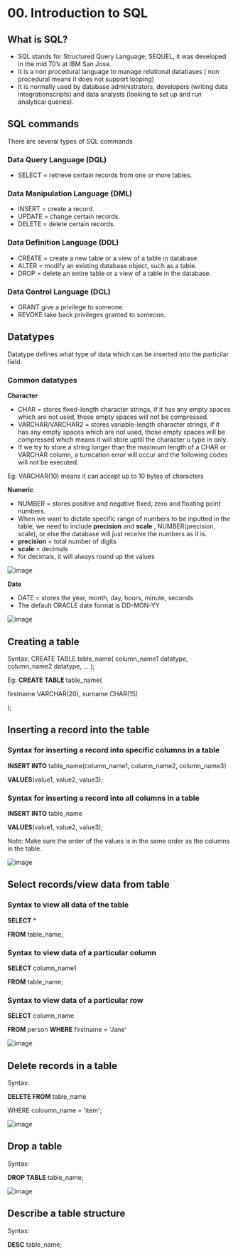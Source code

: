 # 00. Introduction to SQL

## What is SQL?
- SQL stands for Structured Query Language; SEQUEL, it was developed in the mid 70’s at IBM San Jose.
- It is a non procedural language to manage relational databases ( non procedural means it does not support looping)
- It is normally used by database administrators, developers (writing data integrationscripts) and data analysts (looking to set up and run analytical queries).

## SQL commands
There are several types of SQL commands

### Data Query Language (DQL)
- SELECT = retrieve certain records from one or more tables.

### Data Manipulation Language (DML)
- INSERT = create a record.
- UPDATE = change certain records.
- DELETE = delete certain records.

### Data Definition Language (DDL)
- CREATE = create a new table or a view of a table in database.
- ALTER = modify an existing database object, such as a table.
- DROP = delete an entire table or a view of a table in the database.

### Data Control Language (DCL)
- GRANT give a privilege to someone.
- REVOKE take back privileges granted to someone.

## Datatypes
Datatype defines what type of data which can be inserted into the particilar field.

  ### Common datatypes
  
  **Character**
  - CHAR = stores fixed-length character strings, if it has any empty spaces which are not used, those empty spaces will not be compressed.
  - VARCHAR/VARCHAR2 = stores variable-length character strings, if it has any empty spaces which are not used, those empty spaces will be compressed which means it will store uptill the character u type in only.
  - If we try to store a string longer than the maximum length of a CHAR or VARCHAR column, a turncation error will occur and the following codes will not be executed.

  Eg: VARCHAR(10) means it can accept up to 10 bytes of characters
  
  **Numeric**
  - NUMBER = stores positive and negative fixed, zero and floating point numbers.
  - When we want to dictate specific range of numbers to be inputted in the table, we need to include **precision** and **scale** , NUMBER(precision, scale), or else the database will just receive the numbers as it is.
  - **precision** = total number of digits
  - **scale** = decimals
  - for decimals, it will always round up the values

  ![image](https://github.com/Fong20/Learning-repository/assets/150316121/ecedbc22-5c5a-4c7d-914a-40121380c9b2)

  **Date**
  - DATE = stores the year, month, day, hours, minute, seconds
  - The default ORACLE date format is DD-MON-YY

  ![image](https://github.com/Fong20/Learning-repository/assets/150316121/4eed74b5-ee62-473f-990e-1477e0c16c48)

## Creating a table
Syntax: 
CREATE TABLE table_name(
column_name1 datatype, column_name2 datatype, ...
);

Eg:
**CREATE TABLE** table_name(

firstname VARCHAR(20), surname CHAR(15)

);

## Inserting a record into the table

  ### Syntax for inserting a record into specific columns in a table
  **INSERT INTO** table_name(column_name1, column_name2, column_name3) 
  
  **VALUES**(value1, value2, value3);

  ### Syntax for inserting a record into all columns in a table
  **INSERT INTO** table_name 
  
  **VALUES**(value1, value2, value3);

  Note: Make sure the order of the values is in the same order as the columns in the table.

  ![image](https://github.com/Fong20/Learning-repository/assets/150316121/fa2071e2-b23e-4b89-a91f-b4de83c89d7d)

## Select records/view data from table

  ### Syntax to view all data of the table
  **SELECT** *

  **FROM** table_name;
  
  ### Syntax to view data of a particular column
  **SELECT** column_name1 
  
  **FROM** table_name;

  ### Syntax to view data of a particular row

  **SELECT** column_name
  
  **FROM** person **WHERE** firstname = 'Jane'
 

  ![image](https://github.com/Fong20/Learning-repository/assets/150316121/74feed03-7029-4c06-9a32-724bcdfa770f)

## Delete records in a table
Syntax:

**DELETE FROM** table_name

WHERE coloumn_name = 'item';

![image](https://github.com/Fong20/Learning-repository/assets/150316121/c4b7a92c-65d0-40af-8465-8aa5ba848c35)

## Drop a table
Syntax:

**DROP TABLE** table_name;

![image](https://github.com/Fong20/Learning-repository/assets/150316121/3cbc16d9-d245-4e4d-afd2-f978075f903c)

## Describe a table structure
Syntax:

**DESC** table_name;


